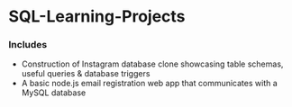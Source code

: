 # SQL-Learning-Projects
### Includes 
- Construction of Instagram database clone showcasing table schemas, useful queries & database triggers 
- A basic node.js email registration web app that communicates with a MySQL database
